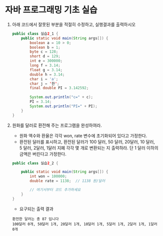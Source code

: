 # 자바 프로그래밍 기초 실습

1. 아래 코드에서 잘못된 부분을 적절히 수정하고, 실행결과를 출력하시오

	```java
	public class 실습2_1 {
	    public static void main(String args[]) {
	        boolean a = 10 > 0; 
	        boolean b = 1; 
	        byte c = 128; 
	        short d = 129;
	        int e = 300000;
	        long f = 3.14; 
	        float g = 3.14; 
	        double h = 3.14;
	        char i = 'a';
	        char j = '한';
	        final double PI = 3.142592;
	        
	        System.out.println("c=" + c);
	        PI = 3.14; 
	        System.out.println("PI=" + PI);
	    }
	}
	```

2. 원화를 달러로 환전해 주는 프로그램을 완성하여라. 
	- 원화 액수와 환율은 각각 won, rate 변수에 초기화되어 있다고 가정한다.
	- 환전된  달러를 표시하고, 환전된 달러가 100 달러, 50 달러, 20달러, 10 달러, 5 달러, 2달러, 1달러 지폐 각각 몇 개로 변환되는 지 출력하라. 단 1 달러 이하의 금액은 버린다고 가정한다.

	```java
	public class 실습2_2 { 
	
	    public static void main(String args[]) { 
	        int won = 100000;
	        double rate = 1138;  // 1138 원/달러
	
	        // 여기서부터 코드 추가하세요
	    }
	}
	```	

	- 요구되는 출력 결과
	
	```
	환전한 달러는 총 87 입니다
	100달러 0개, 50달러 1개, 20달러 1개, 10달러 1개, 5달러 1개, 2달러 1개, 1달러 0개 
	```
	